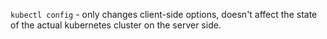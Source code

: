 `kubectl config` - only changes client-side options, doesn't affect the state of the actual kubernetes cluster on the server side.